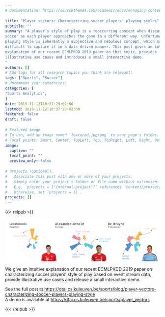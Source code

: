 ```yaml
---
# Documentation: https://sourcethemes.com/academic/docs/managing-content/

title: "Player vectors: Characterizing soccer players' playing styles"
subtitle: ""
summary: "A player’s style of play is a reoccurring concept when discussing
soccer as each player approaches the game in a different way. Unfortunately,
playing style is inherently a subjective and nebulous concept, which makes it
difficult to capture it in a data-driven manner. This post gives an intuitive
explanation of our recent ECMLPKDD 2019 paper on this topic, provides
illustrative use cases and introduces a small interactive demo.
"
authors: []
# Add tags for all research topics you think are relevant:
tags: ["Sports", "Soccer"]
# Uncomment your categories:
categories: [
"Sports Analytics",
]
date: 2019-11-12T10:37:29+02:00
lastmod: 2019-11-12T10:37:29+02:00
featured: false
draft: false

# Featured image
# To use, add an image named `featured.jpg/png` to your page's folder.
# Focal points: Smart, Center, TopLeft, Top, TopRight, Left, Right, BottomLeft, Bottom, BottomRight.
image:
  caption: ""
  focal_point: ""
  preview_only: false

# Projects (optional).
#   Associate this post with one or more of your projects.
#   Simply enter your project's folder or file name without extension.
#   E.g. `projects = ["internal-project"]` references `content/project/deep-learning/index.md`.
#   Otherwise, set `projects = []`.
projects: []
---
```


{{< relpub >}}

![hero](hero.png)

We give an intuitive explanation of our recent ECMLPKDD 2019 paper on characterizing soccer players’ style of play based on event stream data, provide illustrative use cases and release a small interactive demo.

See the full post at https://dtai.cs.kuleuven.be/sports/blog/player-vectors-characterizing-soccer-players-playing-style  
A demo is available at https://dtai.cs.kuleuven.be/sports/player_vectors

{{< /relpub >}}

